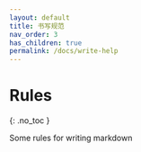 ```yaml
---
layout: default
title: 书写规范
nav_order: 3
has_children: true
permalink: /docs/write-help
---
```


# Rules
{: .no_toc }


Some rules for writing markdown